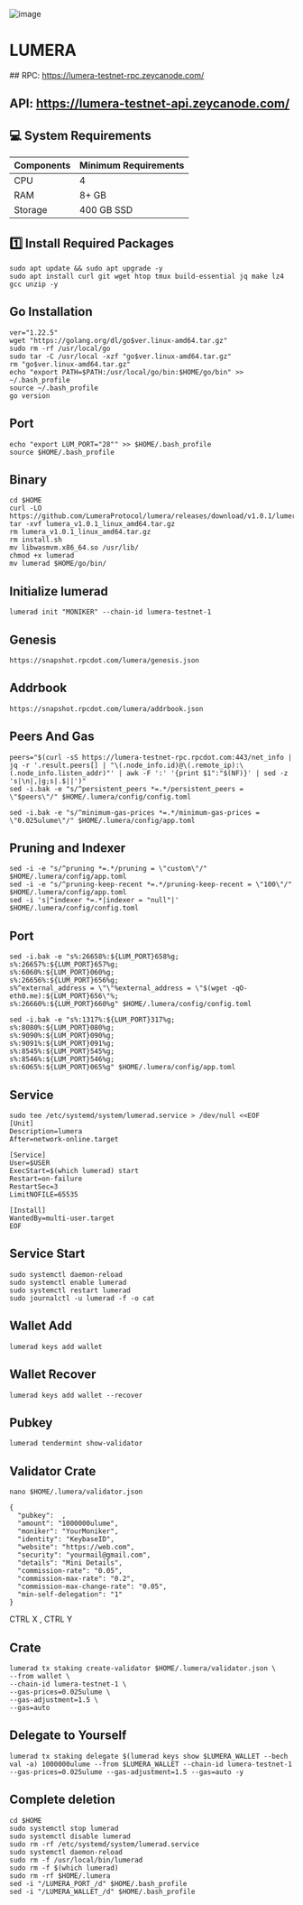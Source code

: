 ![image](https://github.com/user-attachments/assets/53c14741-463c-462a-bcbe-2e6b0347e40f)

# LUMERA

## RPC: https://lumera-testnet-rpc.zeycanode.com/
## API: https://lumera-testnet-api.zeycanode.com/

## 💻 System Requirements
| Components | Minimum Requirements |
| ------------ | ------------ |
| CPU |	4|
| RAM	| 8+ GB |
| Storage	| 400 GB SSD |# LUMERA

## 1️⃣ Install Required Packages
```
sudo apt update && sudo apt upgrade -y
sudo apt install curl git wget htop tmux build-essential jq make lz4 gcc unzip -y
```
## Go Installation
```
ver="1.22.5"
wget "https://golang.org/dl/go$ver.linux-amd64.tar.gz"
sudo rm -rf /usr/local/go
sudo tar -C /usr/local -xzf "go$ver.linux-amd64.tar.gz"
rm "go$ver.linux-amd64.tar.gz"
echo "export PATH=$PATH:/usr/local/go/bin:$HOME/go/bin" >> ~/.bash_profile
source ~/.bash_profile
go version
```
## Port 
```
echo "export LUM_PORT="28"" >> $HOME/.bash_profile
source $HOME/.bash_profile
```
## Binary
```
cd $HOME
curl -LO https://github.com/LumeraProtocol/lumera/releases/download/v1.0.1/lumera_v1.0.1_linux_amd64.tar.gz
tar -xvf lumera_v1.0.1_linux_amd64.tar.gz
rm lumera_v1.0.1_linux_amd64.tar.gz
rm install.sh
mv libwasmvm.x86_64.so /usr/lib/
chmod +x lumerad
mv lumerad $HOME/go/bin/
```
## Initialize lumerad
```
lumerad init "MONIKER" --chain-id lumera-testnet-1
```
## Genesis
```
https://snapshot.rpcdot.com/lumera/genesis.json
```
## Addrbook
```
https://snapshot.rpcdot.com/lumera/addrbook.json
```
## Peers And Gas
```
peers="$(curl -sS https://lumera-testnet-rpc.rpcdot.com:443/net_info | jq -r '.result.peers[] | "\(.node_info.id)@\(.remote_ip):\(.node_info.listen_addr)"' | awk -F ':' '{print $1":"$(NF)}' | sed -z 's|\n|,|g;s|.$||')"
sed -i.bak -e "s/^persistent_peers *=.*/persistent_peers = \"$peers\"/" $HOME/.lumera/config/config.toml
```
```
sed -i.bak -e "s/^minimum-gas-prices *=.*/minimum-gas-prices = \"0.025ulume\"/" $HOME/.lumera/config/app.toml
```
## Pruning and Indexer
```
sed -i -e "s/^pruning *=.*/pruning = \"custom\"/" $HOME/.lumera/config/app.toml
sed -i -e "s/^pruning-keep-recent *=.*/pruning-keep-recent = \"100\"/" $HOME/.lumera/config/app.toml
sed -i 's|^indexer *=.*|indexer = "null"|' $HOME/.lumera/config/config.toml
```
## Port
```
sed -i.bak -e "s%:26658%:${LUM_PORT}658%g;
s%:26657%:${LUM_PORT}657%g;
s%:6060%:${LUM_PORT}060%g;
s%:26656%:${LUM_PORT}656%g;
s%^external_address = \"\"%external_address = \"$(wget -qO- eth0.me):${LUM_PORT}656\"%;
s%:26660%:${LUM_PORT}660%g" $HOME/.lumera/config/config.toml
```
```
sed -i.bak -e "s%:1317%:${LUM_PORT}317%g;
s%:8080%:${LUM_PORT}080%g;
s%:9090%:${LUM_PORT}090%g;
s%:9091%:${LUM_PORT}091%g;
s%:8545%:${LUM_PORT}545%g;
s%:8546%:${LUM_PORT}546%g;
s%:6065%:${LUM_PORT}065%g" $HOME/.lumera/config/app.toml
```
## Service
```
sudo tee /etc/systemd/system/lumerad.service > /dev/null <<EOF
[Unit]
Description=lumera
After=network-online.target

[Service]
User=$USER
ExecStart=$(which lumerad) start
Restart=on-failure
RestartSec=3
LimitNOFILE=65535

[Install]
WantedBy=multi-user.target
EOF
```
## Service Start
```
sudo systemctl daemon-reload
sudo systemctl enable lumerad
sudo systemctl restart lumerad
sudo journalctl -u lumerad -f -o cat
```
## Wallet Add
```
lumerad keys add wallet
```
## Wallet Recover
```
lumerad keys add wallet --recover
```
## Pubkey
```
lumerad tendermint show-validator
```
## Validator Crate
```
nano $HOME/.lumera/validator.json
```
```
{
  "pubkey":  ,
  "amount": "1000000ulume",
  "moniker": "YourMoniker",
  "identity": "KeybaseID",
  "website": "https://web.com",
  "security": "yourmail@gmail.com",
  "details": "Mini Details",
  "commission-rate": "0.05",
  "commission-max-rate": "0.2",
  "commission-max-change-rate": "0.05",
  "min-self-delegation": "1"
}
```
CTRL X , CTRL Y 
## Crate
```
lumerad tx staking create-validator $HOME/.lumera/validator.json \
--from wallet \
--chain-id lumera-testnet-1 \
--gas-prices=0.025ulume \
--gas-adjustment=1.5 \
--gas=auto
```
## Delegate to Yourself
```
lumerad tx staking delegate $(lumerad keys show $LUMERA_WALLET --bech val -a) 1000000ulume --from $LUMERA_WALLET --chain-id lumera-testnet-1 --gas-prices=0.025ulume --gas-adjustment=1.5 --gas=auto -y 
```
## Complete deletion
```
cd $HOME
sudo systemctl stop lumerad
sudo systemctl disable lumerad
sudo rm -rf /etc/systemd/system/lumerad.service
sudo systemctl daemon-reload
sudo rm -f /usr/local/bin/lumerad
sudo rm -f $(which lumerad)
sudo rm -rf $HOME/.lumera
sed -i "/LUMERA_PORT_/d" $HOME/.bash_profile
sed -i "/LUMERA_WALLET_/d" $HOME/.bash_profile
```





